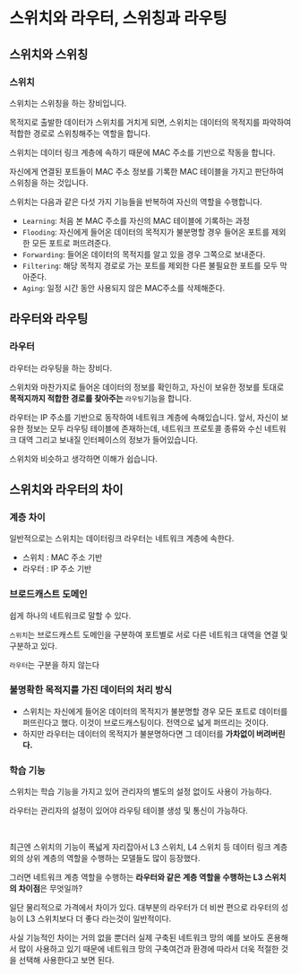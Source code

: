 # 스위치와 라우터, 스위칭과 라우팅

## 스위치와 스위칭

### 스위치
스위치는 스위칭을 하는 장비입니다.  
  
목적지로 출발한 데이터가 스위치를 거치게 되면, 스위치는 데이터의 목적지를 파악하여 적합한 경로로 스위칭해주는 역할을 합니다.  
  
스위치는 데이터 링크 계층에 속하기 때문에 MAC 주소를 기반으로 작동을 합니다.  
  
자신에게 연결된 포트들이 MAC 주소 정보를 기록한 MAC 테이블을 가지고 판단하여 스위칭을 하는 것입니다.  
  
스위치는 다음과 같은 다섯 가지 기능들을 반복하여 자신의 역할을 수행합니다.  
  
- `Learning`: 처음 본 MAC 주소를 자신의 MAC 테이블에 기록하는 과정
- `Flooding`: 자신에게 들어온 데이터의 목적지가 불분명할 경우 들어온 포트를 제외한 모든 포트로 퍼뜨려준다.
- `Forwarding`: 들어온 데이터의 목적지를 알고 있을 경우 그쪽으로 보내준다.
- `Filtering`: 해당 목적지 경로로 가는 포트를 제외한 다른 불필요한 포트를 모두 막아준다.
- `Aging`: 일정 시간 동안 사용되지 않은 MAC주소를 삭제해준다.


## 라우터와 라우팅

### 라우터

라우터는 라우팅을 하는 장비다.  
  
스위치와 마찬가지로 들어온 데이터의 정보를 확인하고, 자신이 보유한 정보를 토대로 **목적지까지 적합한 경로를 찾아주는** `라우팅`기능을 합니다.  
  
라우터는 IP 주소를 기반으로 동작하여 네트워크 계층에 속해있습니다. 앞서, 자신이 보유한 정보는 모두 라우팅 테이블에 존재하는데, 네트워크 프로토콜 종류와 수신 네트워크 대역 그리고 보내질 인터페이스의 정보가 들어있습니다.  
  
스위치와 비슷하고 생각하면 이해가 쉽습니다.

## 스위치와 라우터의 차이

### 계층 차이

일반적으로는 스위치는 데이터링크 라우터는 네트워크 계층에 속한다.
- 스위치 : MAC 주소 기반
- 라우터 : IP 주소 기반

### 브로드캐스트 도메인
쉽게 하나의 네트워크로 말할 수 있다.  
  
`스위치`는 브로드캐스트 도메인을 구분하여 포트별로 서로 다른 네트워크 대역을 연결 및 구분하고 있다.
  
`라우터`는 구분을 하지 않는다

### 불명확한 목적지를 가진 데이터의 처리 방식
- 스위치는 자신에게 들어온 데이터의 목적지가 불분명할 경우 모든 포트로 데이터를 퍼뜨린다고 했다. 이것이 브로드캐스팅이다. 전역으로 넓게 퍼뜨리는 것이다.
- 하지만 라우터는 데이터의 목적지가 불분명하다면 그 데이터를 **가차없이 버려버린다.**

### 학습 기능

스위치는 학습 기능을 가지고 있어 관리자의 별도의 설정 없이도 사용이 가능하다.  
  
라우터는 관리자의 설정이 있어야 라우팅 테이블 생성 및 통신이 가능하다.
  
<br>

최근엔 스위치의 기능이 폭넓게 자리잡아서 L3 스위치, L4 스위치 등 데이터 링크 계층 외의 상위 계층의 역할을 수행하는 모델들도 많이 등장했다.  
  
그러면 네트워크 계층 역할을 수행하는 **라우터와 같은 계층 역할을 수행하는 L3 스위치의 차이점**은 무엇일까?  
  
일단 물리적으로 가격에서 차이가 있다. 대부분의 라우터가 더 비싼 편으로 라우터의 성능이 L3 스위치보다 더 좋다 라는것이 일반적이다.  
  
사실 기능적인 차이는 거의 없을 뿐더러 실제 구축된 네트워크 망의 예를 보아도 혼용해서 많이 사용하고 있기 때문에 네트워크 망의 구축여건과 환경에 따라서 더욱 적절한 것을 선택해 사용한다고 보면 된다.